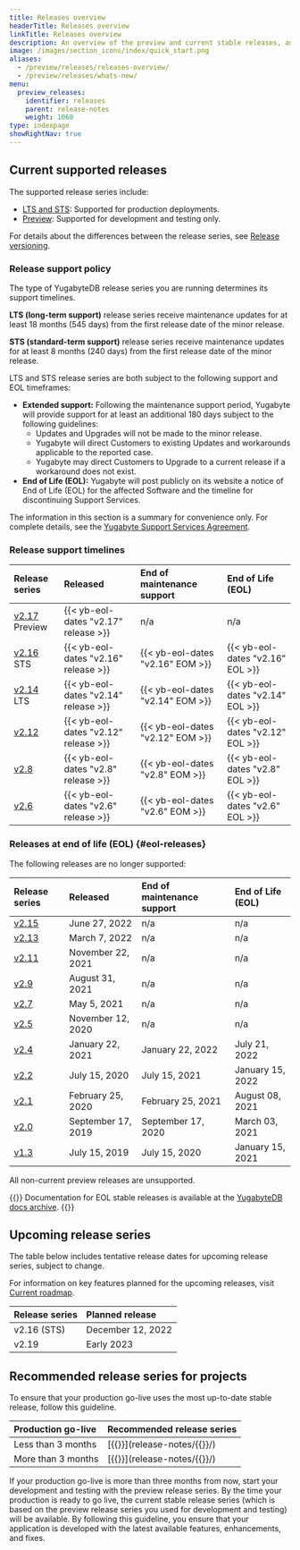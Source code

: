 ```yaml
---
title: Releases overview
headerTitle: Releases overview
linkTitle: Releases overview
description: An overview of the preview and current stable releases, and upcoming releases.
image: /images/section_icons/index/quick_start.png
aliases:
  - /preview/releases/releases-overview/
  - /preview/releases/whats-new/
menu:
  preview_releases:
    identifier: releases
    parent: release-notes
    weight: 1060
type: indexpage
showRightNav: true
---
```


## Current supported releases

The supported release series include:

* [LTS and STS](versioning/#stable-releases): Supported for production deployments.
* [Preview](versioning/#preview-releases): Supported for development and testing only.

For details about the differences between the release series, see [Release versioning](versioning/).

### Release support policy

The type of YugabyteDB release series you are running determines its support timelines.

**LTS (long-term support)** release series receive maintenance updates for at least 18 months (545 days) from the first release date of the minor release.

**STS (standard-term support)** release series receive maintenance updates for at least 8 months (240 days) from the first release date of the minor release.

LTS and STS release series are both subject to the following support and EOL timeframes:

* **Extended support:** Following the maintenance support period, Yugabyte will provide support for at least an additional 180 days subject to the following guidelines:
  * Updates and Upgrades will not be made to the minor release.
  * Yugabyte will direct Customers to existing Updates and workarounds applicable to the reported case.
  * Yugabyte may direct Customers to Upgrade to a current release if a workaround does not exist.
* **End of Life (EOL):** Yugabyte will post publicly on its website a notice of End of Life (EOL) for the affected Software and the timeline for discontinuing Support Services.

The information in this section is a summary for convenience only. For complete details, see the [Yugabyte Support Services Agreement](https://www.yugabyte.com/yugabyte-software-support-services-agreement/).

### Release support timelines

| Release series | Released | End of maintenance support | End of Life (EOL) |
| :------------- | :------- | :------------------------- | :---------------- |
| [v2.17](release-notes/v2.17/) <span class='metadata-tag-gray'>Preview</span> | {{< yb-eol-dates "v2.17" release >}} | n/a | n/a |
| [v2.16](release-notes/2.16/) <span class='metadata-tag-green'>STS</span> | {{< yb-eol-dates "v2.16" release >}} | {{< yb-eol-dates "v2.16" EOM >}} | {{< yb-eol-dates "v2.16" EOL >}} |
| [v2.14](release-notes/v2.14/) <span class='metadata-tag-green'>LTS</span> | {{< yb-eol-dates "v2.14" release >}} | {{< yb-eol-dates "v2.14" EOM >}} | {{< yb-eol-dates "v2.14" EOL >}} |
| [v2.12](release-notes/v2.12/) | {{< yb-eol-dates "v2.12" release >}} | {{< yb-eol-dates "v2.12" EOM >}} | {{< yb-eol-dates "v2.12" EOL >}} |
| [v2.8](release-notes/v2.8/) | {{< yb-eol-dates "v2.8" release >}} | {{< yb-eol-dates "v2.8" EOM >}} | {{< yb-eol-dates "v2.8" EOL >}} |
| [v2.6](release-notes/v2.6/) | {{< yb-eol-dates "v2.6" release >}} | {{< yb-eol-dates "v2.6" EOM >}} | {{< yb-eol-dates "v2.6" EOL >}} |

### Releases at end of life (EOL) {#eol-releases}

The following releases are no longer supported:

| Release series | Released | End of maintenance support | End of Life (EOL) |
| :------------- | :------- | :------------------------- | :---------------- |
| [v2.15](release-notes/v2.15/) | June 27, 2022 | n/a | n/a |
| [v2.13](release-notes/v2.13/) | March 7, 2022 | n/a | n/a |
| [v2.11](release-notes/v2.11/) | November 22, 2021 | n/a | n/a |
| [v2.9](release-notes/v2.9/) | August 31, 2021 | n/a | n/a |
| [v2.7](release-notes/v2.7/) | May 5, 2021 | n/a | n/a |
| [v2.5](release-notes/v2.5/) | November 12, 2020 | n/a | n/a |
| [v2.4](release-notes/v2.4/) | January 22, 2021 | January 22, 2022 | July 21, 2022 |
| [v2.2](release-notes/v2.2/) | July 15, 2020 | July 15, 2021 | January 15, 2022 |
| [v2.1](release-notes/v2.1/) | February 25, 2020 | February 25, 2021 | August 08, 2021 |
| [v2.0](release-notes/v2.0/) | September 17, 2019 | September 17, 2020 | March 03, 2021 |
| [v1.3](release-notes/v1.3/) | July 15, 2019 | July 15, 2020 | January 15, 2021 |

All non-current preview releases are unsupported.

{{<note title="Archived docs available">}}
Documentation for EOL stable releases is available at the [YugabyteDB docs archive](https://docs-archive.yugabyte.com/).
{{</note>}}

## Upcoming release series

The table below includes tentative release dates for upcoming release series, subject to change.

For information on key features planned for the upcoming releases, visit [Current roadmap](https://github.com/yugabyte/yugabyte-db#current-roadmap).

| Release series | Planned release |
| :------------- | :-------------- |
| v2.16 (STS) | December 12, 2022 |
| v2.19 | Early 2023 |

## Recommended release series for projects

To ensure that your production go-live uses the most up-to-date stable release, follow this guideline.

| Production go-live | Recommended release series |
| :----------------- | :------------------------- |
| Less than 3 months | [{{<yb-version version="stable" format="displayName">}}](release-notes/{{<yb-version version="stable" format="series">}}/) |
| More than 3 months | [{{<yb-version version="preview" format="displayName">}}](release-notes/{{<yb-version version="preview" format="series">}}/) |

If your production go-live is more than three months from now, start your development and testing with the preview release series. By the time your production is ready to go live, the current stable release series (which is based on the preview release series you used for development and testing) will be available. By following this guideline, you ensure that your application is developed with the latest available features, enhancements, and fixes.
